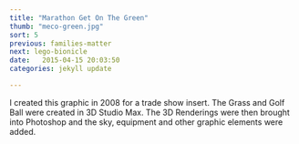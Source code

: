 ```yaml
---
title: "Marathon Get On The Green"
thumb: "meco-green.jpg"
sort: 5
previous: families-matter
next: lego-bionicle
date:   2015-04-15 20:03:50
categories: jekyll update

---
```


I created this graphic in 2008 for a trade show insert. The Grass and Golf Ball were created in 3D Studio Max. The 3D Renderings were then brought into Photoshop and the sky, equipment and other graphic elements were added.
